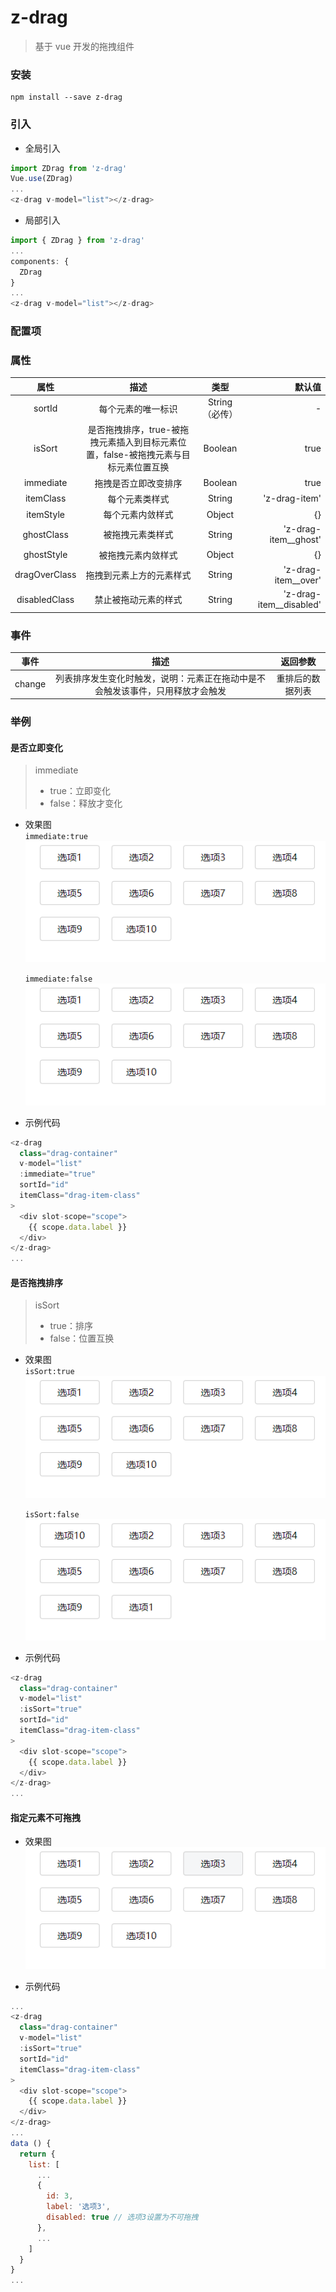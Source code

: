 # z-drag

> 基于 vue 开发的拖拽组件

### 安装

```
npm install --save z-drag
```

### 引入

- 全局引入

```js
import ZDrag from 'z-drag'
Vue.use(ZDrag)
...
<z-drag v-model="list"></z-drag>
```

- 局部引入

```js
import { ZDrag } from 'z-drag'
...
components: {
  ZDrag
}
...
<z-drag v-model="list"></z-drag>
```

### 配置项

### 属性

|     属性      |                                        描述                                         |      类型      |                    默认值 |
| :-----------: | :---------------------------------------------------------------------------------: | :------------: | ------------------------: |
|    sortId     |                                 每个元素的唯一标识                                  | String（必传） |                         - |
|    isSort     | 是否拖拽排序，true-被拖拽元素插入到目标元素位置，false-被拖拽元素与目标元素位置互换 |    Boolean     |                      true |
|   immediate   |                                拖拽是否立即改变排序                                 |    Boolean     |                      true |
|   itemClass   |                                   每个元素类样式                                    |     String     |             'z-drag-item' |
|   itemStyle   |                                  每个元素内敛样式                                   |     Object     |                        {} |
|  ghostClass   |                                  被拖拽元素类样式                                   |     String     |    'z-drag-item\_\_ghost' |
|  ghostStyle   |                                 被拖拽元素内敛样式                                  |     Object     |                        {} |
| dragOverClass |                              拖拽到元素上方的元素样式                               |     String     |     'z-drag-item\_\_over' |
| disabledClass |                                禁止被拖动元素的样式                                 |     String     | 'z-drag-item\_\_disabled' |

### 事件

|  事件  |                                      描述                                      |     返回参数     |
| :----: | :----------------------------------------------------------------------------: | :--------------: |
| change | 列表排序发生变化时触发，说明：元素正在拖动中是不会触发该事件，只用释放才会触发 | 重排后的数据列表 |

### 举例

#### 是否立即变化

> immediate
>
> - true：立即变化
> - false：释放才变化

- 效果图  
  `immediate:true`  
   ![效果图](https://github.com/zhicaizhu123/ZImage/blob/master/components/z-drag/sort.gif?raw=true)

  `immediate:false`  
  ![效果图](https://github.com/zhicaizhu123/ZImage/blob/master/components/z-drag/no-immediate.gif?raw=true)

- 示例代码

```js
<z-drag
  class="drag-container"
  v-model="list"
  :immediate="true"
  sortId="id"
  itemClass="drag-item-class"
>
  <div slot-scope="scope">
    {{ scope.data.label }}
  </div>
</z-drag>
...
```

#### 是否拖拽排序

> isSort
>
> - true：排序
> - false：位置互换

- 效果图  
  `isSort:true`  
   ![效果图](https://github.com/zhicaizhu123/ZImage/blob/master/components/z-drag/sort.gif?raw=true)

  `isSort:false`  
  ![效果图](https://github.com/zhicaizhu123/ZImage/blob/master/components/z-drag/no-sort.gif?raw=true)

- 示例代码

```js
<z-drag
  class="drag-container"
  v-model="list"
  :isSort="true"
  sortId="id"
  itemClass="drag-item-class"
>
  <div slot-scope="scope">
    {{ scope.data.label }}
  </div>
</z-drag>
...
```

#### 指定元素不可拖拽

- 效果图
  ![效果图](https://github.com/zhicaizhu123/ZImage/blob/master/components/z-drag/disabled.gif?raw=true)

- 示例代码

```js
...
<z-drag
  class="drag-container"
  v-model="list"
  :isSort="true"
  sortId="id"
  itemClass="drag-item-class"
>
  <div slot-scope="scope">
    {{ scope.data.label }}
  </div>
</z-drag>
...
data () {
  return {
    list: [
      ...
      {
        id: 3,
        label: '选项3',
        disabled: true // 选项3设置为不可拖拽
      },
      ...
    ]
  }
}
...
```
